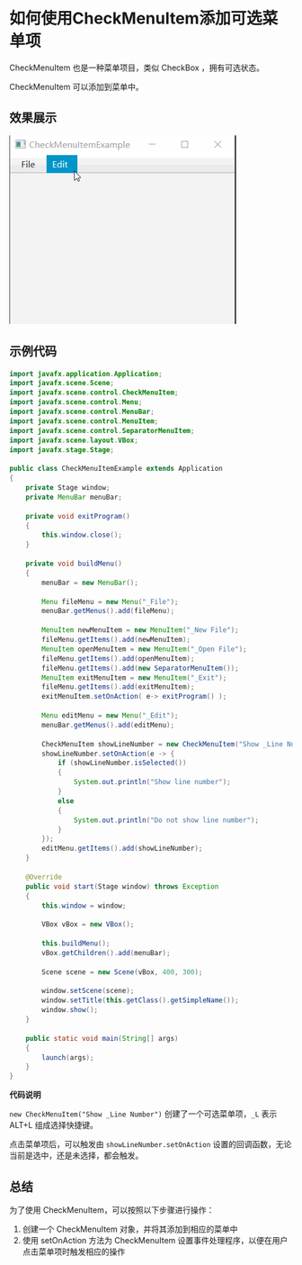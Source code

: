 # 如何使用CheckMenuItem添加可选菜单项

CheckMenuItem 也是一种菜单项目，类似 CheckBox ，拥有可选状态。

CheckMenuItem 可以添加到菜单中。

## 效果展示

![](./pic/CheckMenuItem.gif)

## 示例代码

```java {40-51}
import javafx.application.Application;
import javafx.scene.Scene;
import javafx.scene.control.CheckMenuItem;
import javafx.scene.control.Menu;
import javafx.scene.control.MenuBar;
import javafx.scene.control.MenuItem;
import javafx.scene.control.SeparatorMenuItem;
import javafx.scene.layout.VBox;
import javafx.stage.Stage;

public class CheckMenuItemExample extends Application
{
    private Stage window;
    private MenuBar menuBar;

    private void exitProgram()
    {
        this.window.close();
    }

    private void buildMenu()
    {
        menuBar = new MenuBar();

        Menu fileMenu = new Menu("_File");
        menuBar.getMenus().add(fileMenu);

        MenuItem newMenuItem = new MenuItem("_New File");
        fileMenu.getItems().add(newMenuItem);
        MenuItem openMenuItem = new MenuItem("_Open File");
        fileMenu.getItems().add(openMenuItem);
        fileMenu.getItems().add(new SeparatorMenuItem());
        MenuItem exitMenuItem = new MenuItem("_Exit");
        fileMenu.getItems().add(exitMenuItem);
        exitMenuItem.setOnAction( e-> exitProgram() );

        Menu editMenu = new Menu("_Edit");
        menuBar.getMenus().add(editMenu);

        CheckMenuItem showLineNumber = new CheckMenuItem("Show _Line Number");
        showLineNumber.setOnAction(e -> {
            if (showLineNumber.isSelected())
            {
                System.out.println("Show line number");
            }
            else
            {
                System.out.println("Do not show line number");
            }
        });
        editMenu.getItems().add(showLineNumber);
    }

    @Override
    public void start(Stage window) throws Exception
    {
        this.window = window;

        VBox vBox = new VBox();

        this.buildMenu();
        vBox.getChildren().add(menuBar);

        Scene scene = new Scene(vBox, 400, 300);

        window.setScene(scene);
        window.setTitle(this.getClass().getSimpleName());
        window.show();
    }

    public static void main(String[] args)
    {
        launch(args);
    }
}
```

**代码说明**

`new CheckMenuItem("Show _Line Number")` 创建了一个可选菜单项，`_L` 表示 ALT+L 组成选择快捷键。

点击菜单项后，可以触发由 `showLineNumber.setOnAction` 设置的回调函数，无论当前是选中，还是未选择，都会触发。

## 总结

为了使用 CheckMenuItem，可以按照以下步骤进行操作：

1. 创建一个 CheckMenuItem 对象，并将其添加到相应的菜单中
2. 使用 setOnAction 方法为 CheckMenuItem 设置事件处理程序，以便在用户点击菜单项时触发相应的操作